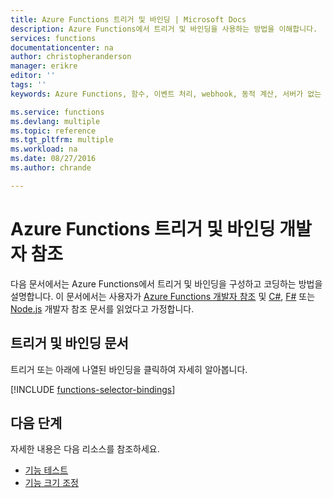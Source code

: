 ```yaml
---
title: Azure Functions 트리거 및 바인딩 | Microsoft Docs
description: Azure Functions에서 트리거 및 바인딩을 사용하는 방법을 이해합니다.
services: functions
documentationcenter: na
author: christopheranderson
manager: erikre
editor: ''
tags: ''
keywords: Azure Functions, 함수, 이벤트 처리, webhook, 동적 계산, 서버가 없는 아키텍처

ms.service: functions
ms.devlang: multiple
ms.topic: reference
ms.tgt_pltfrm: multiple
ms.workload: na
ms.date: 08/27/2016
ms.author: chrande

---
```

# Azure Functions 트리거 및 바인딩 개발자 참조
다음 문서에서는 Azure Functions에서 트리거 및 바인딩을 구성하고 코딩하는 방법을 설명합니다. 이 문서에서는 사용자가 [Azure Functions 개발자 참조](functions-reference.md) 및 [C#](functions-reference-csharp.md), [F#](functions-reference-fsharp.md) 또는 [Node.js](functions-reference-node.md) 개발자 참조 문서를 읽었다고 가정합니다.

## 트리거 및 바인딩 문서
트리거 또는 아래에 나열된 바인딩을 클릭하여 자세히 알아봅니다.

[!INCLUDE [functions-selector-bindings](../../includes/functions-selector-bindings.md)]

## 다음 단계
자세한 내용은 다음 리소스를 참조하세요.

* [기능 테스트](functions-test-a-function.md)
* [기능 크기 조정](functions-scale.md)

<!---HONumber=AcomDC_0921_2016-->